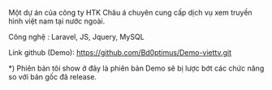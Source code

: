 Một dự án của công ty HTK Châu á chuyên cung cấp dịch vụ xem truyền hình việt nam tại nước ngoài.

Công nghệ : Laravel, JS, Jquery, MySQL

Link github (Demo): https://github.com/Bd0ptimus/Demo-viettv.git

*) Phiên bản tôi show ở đây là phiên bản Demo sẽ bị lược bớt các chức năng so với bản gốc đã release.
